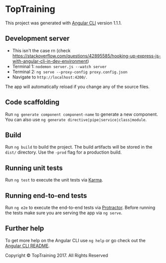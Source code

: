 # TopTraining

This project was generated with [Angular CLI](https://github.com/angular/angular-cli) version 1.1.1.

## Development server

- This isn't the case rn (check https://stackoverflow.com/questions/42895585/hooking-up-express-js-with-angular-cli-in-dev-environment)
- Terminal 1: `nodemon server.js --watch server`
- Terminal 2: `ng serve --proxy-config proxy.config.json`
- Navigate to `http://localhost:4200/`.

The app will automatically reload if you change any of the source files.

## Code scaffolding

Run `ng generate component component-name` to generate a new component. You can also use `ng generate directive|pipe|service|class|module`.

## Build

Run `ng build` to build the project. The build artifacts will be stored in the `dist/` directory. Use the `-prod` flag for a production build.

## Running unit tests

Run `ng test` to execute the unit tests via [Karma](https://karma-runner.github.io).

## Running end-to-end tests

Run `ng e2e` to execute the end-to-end tests via [Protractor](http://www.protractortest.org/).
Before running the tests make sure you are serving the app via `ng serve`.

## Further help

To get more help on the Angular CLI use `ng help` or go check out the [Angular CLI README](https://github.com/angular/angular-cli/blob/master/README.md).

Copyright © TopTraining 2017. All Rights Reserved
